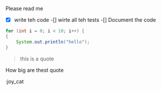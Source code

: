 Please read me

-[X] write teh code
-[] wirte all teh tests
-[] Document the code

```java
for (int i = 0; i < 10; i++) {
{
	System.out.println("hello");
}
```

> this is a quote

How big are thest quote

:joy_cat


